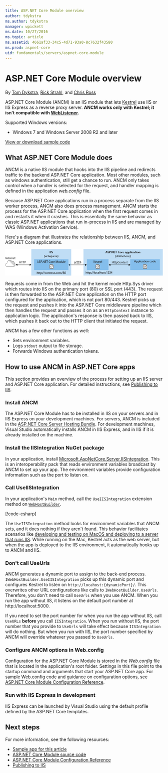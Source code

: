 ```yaml
---
title: ASP.NET Core Module overview
author: tdykstra
ms.author: tdykstra
manager: wpickett
ms.date: 10/27/2016
ms.topic: article
ms.assetid: 4661af33-34c5-4d71-93a0-8c7632f43580
ms.prod: aspnet-core
uid: fundamentals/servers/aspnet-core-module
---
```

# ASP.NET Core Module overview

By [Tom Dykstra](http://github.com/tdykstra), [Rick Strahl](https://github.com/RickStrahl), and [Chris Ross](https://github.com/Tratcher) 

ASP.NET Core Module (ANCM) is an IIS module that lets [Kestrel](kestrel.md) use IIS or IIS Express as a reverse proxy server. **ANCM works only with Kestrel; it isn't compatible with [WebListener](weblistener.md).** 

Supported Windows versions:

* Windows 7 and Windows Server 2008 R2 and later

[View or download sample code](https://github.com/aspnet/Docs/tree/master/aspnetcore/fundamentals/servers/aspnet-core-module/sample)

## What ASP.NET Core Module does

ANCM is a native IIS module that hooks into the IIS pipeline and redirects traffic to the backend ASP.NET Core application. Most other modules, such as windows authentication, still get a chance to run. ANCM only takes control when a handler is selected for the request, and handler mapping is defined in the application *web.config* file.

Because ASP.NET Core applications run in a process separate from the IIS worker process, ANCM also does process management. ANCM starts the process for the ASP.NET Core application when the first request comes in and restarts it when it crashes. This is essentially the same behavior as classic ASP.NET applications that run in-process in IIS and are managed by WAS (Windows Activation Service).

Here's a diagram that illustrates the relationship between IIS, ANCM, and ASP.NET Core applications.

![ASP.NET Core Module](aspnet-core-module/_static/ancm.png)

Requests come in from the Web and hit the kernel mode Http.Sys driver which routes into IIS on the primary port (80) or SSL port (443). The request is then forwarded to the ASP.NET Core application on the HTTP port configured for the application, which is not port 80/443. Kestrel picks up the request and pushes it into the ASP.NET Core middleware pipeline which then handles the request and passes it on as an `HttpContext` instance to application logic. The application's response is then passed back to IIS, which pushes it back out to the HTTP client that initiated the request.

ANCM has a few other functions as well:

* Sets environment variables.
* Logs `stdout` output to file storage.
* Forwards Windows authentication tokens.

## How to use ANCM in ASP.NET Core apps

This section provides an overview of the process for setting up an IIS server and ASP.NET Core application. For detailed instructions, see [Publishing to IIS](../../publishing/iis.md).

### Install ANCM

The ASP.NET Core Module has to be installed in IIS on your servers and in IIS Express on your development machines. For servers, ANCM is included in the [ASP.NET Core Server Hosting Bundle](http://go.microsoft.com/fwlink/?LinkId=827547). For development machines, Visual Studio automatically installs ANCM in IIS Express, and in IIS if it is already installed on the machine.

### Install the IISIntegration NuGet package

In your application, install [Microsoft.AspNetCore.Server.IISIntegration](https://www.nuget.org/packages/Microsoft.AspNetCore.Server.IISIntegration/). This is an interoperability pack that reads environment variables broadcast by ANCM to set up your app. The environment variables provide configuration information such as the port to listen on. 

### Call UseIISIntegration

In your application's `Main` method, call the `UseIISIntegration` extension method on [`WebHostBuilder`](http://docs.asp.net/projects/api/en/latest/autoapi/Microsoft/AspNetCore/Hosting/WebHostBuilder/index.html#Microsoft.AspNetCore.Hosting.WebHostBuilder.md). 

[!code-csharp[](aspnet-core-module/sample/Program.cs?name=snippet_Main&highlight=12)]

The `UseIISIntegration` method looks for environment variables that ANCM sets, and it does nothing if they aren't found. This behavior facilitates scenarios like [developing and testing on MacOS and deploying to a server that runs IIS](../../tutorials/your-first-mac-aspnet.md).  While running on the Mac, Kestrel acts as the web server, but when the app is deployed to the IIS environment, it automatically hooks up to ANCM and IIS.

### Don't call UseUrls

ANCM generates a dynamic port to assign to the back-end process. `IWebHostBuilder.UseIISIntegration` picks up this dynamic port and configures Kestrel to listen on `http://locahost:{dynamicPort}/`. This overwrites other URL configurations like calls to `IWebHostBuilder.UseUrls`. Therefore, you don't need to call `UseUrls` when you use ANCM. When you run the app without IIS, it listens on the default port number at http://localhost:5000.

If you need to set the port number for when you run the app without IIS, call `UseURLs` **before** you call `IISIntegration`.  When you run without IIS, the port number that you provide to `UseUrls` will take effect because `IISIntegration` will do nothing. But when you run with IIS, the port number specified by ANCM will override whatever you passed to `UseUrls`.

### Configure ANCM options in Web.config

Configuration for the ASP.NET Core Module is stored in the *Web.config* file that is located in the application's root folder. Settings in this file point to the startup command and arguments that start your ASP.NET Core app. For sample Web.config code and guidance on configuration options, see [ASP.NET Core Module Configuration Reference](../../hosting/aspnet-core-module.md).

### Run with IIS Express in development

IIS Express can be launched by Visual Studio using the default profile defined by the ASP.NET Core templates.

## Next steps

For more information, see the following resources:

* [Sample app for this article](https://github.com/aspnet/Docs/tree/master/aspnetcore/fundamentals/servers/aspnet-core-module/sample)
* [ASP.NET Core Module source code](https://github.com/aspnet/AspNetCoreModule)
* [ASP.NET Core Module Configuration Reference](../../hosting/aspnet-core-module.md)
* [Publishing to IIS](../../publishing/iis.md)
